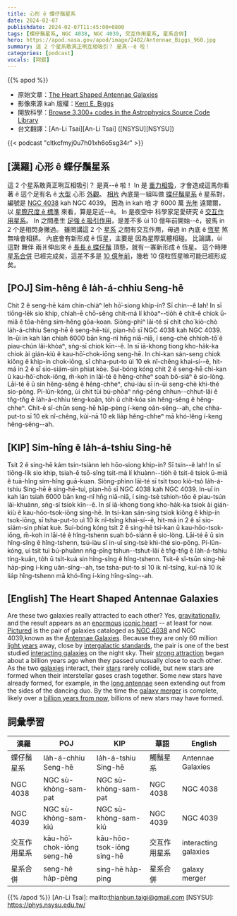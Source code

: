 ```yaml
---
title: 心形 ê 蝶仔鬚星系
date: 2024-02-07
publishdate: 2024-02-07T11:45:00+0800
tags: [蝶仔鬚星系, NGC 4038, NGC 4039, 交互作用星系, 星系合併]
hero: https://apod.nasa.gov/apod/image/2402/Antennae_Biggs_960.jpg
summary: 這 2 个星系敢真正咧互相吸引？ 是真--ê 啦！
categories: [podcast]
vocals: [阿錕]
---
```


{{% apod %}}

- 原始文章：[The Heart Shaped Antennae Galaxies](https://apod.nasa.gov/apod/ap240207.html)
- 影像來源 kah 版權：[Kent E. Biggs](https://www.kentbiggs.com/about.htm)
- 開放科學：[Browse 3,300+ codes in the Astrophysics Source Code Library](https://ascl.net/code/all)
- 台文翻譯：[An-Li Tsai][An-Li Tsai] ([NSYSU][NSYSU])

{{< podcast "cltkcfmyj0u7h01xh6o5sg34r" >}}

## [漢羅] 心形 ê 蝶仔鬚星系
這 2 个星系敢真正咧互相吸引？
是真--ê 啦！
In 是 [重力相吸][gravitationally]，才會造成這馬你看著 ê 這个足有名 ê [大型][enormous] 心形 [外觀][iconic heart]。
[相片][Pictured] 內底是一組叫做 [蝶仔鬚星系][Antennae Galaxies] ê 星系對，編號是 [NGC 4038][NGC 4038] kah NGC 4039。
因為 in kah 咱 才 6000 萬 [光年][light years] 遠爾爾，以 [星際尺度 ê 標準][intergalactic standards] 來看，算是足近--ê。
In 是夜空中 科學家足愛研究 ê [交互作用星系][interacting galaxies]。
In 之間產生 [足強 ê 吸引作用][strong attraction]，是差不多 ùi 10 億年前開始--ê，彼馬 in 2 个是相閃身撇過。
雖罔講這 2 个 [星系][galaxies] 之間有交互作用，毋過 in 內底 ê [恆星][stars] 煞無啥會相挵。
內底會有新形成 ê 恆星，主要是 因為星際氣體相碰。
比論講，ùi 這對 舞伴 兩爿伸出來 ê [長長 ê 蝶仔鬚][long antennae] 頂懸，就有一寡新形成 ê 恆星。
這个時陣 [星系合併][galaxy merger] 已經完成矣，這差不多是 [10 億年前][billion years from now]，幾若 10 億粒恆星嘛可能已經形成矣。

## [POJ] Sim-hêng ê Ia̍h-á-chhiu Seng-hē
Chit 2 ê seng-hē kám chin-chiàⁿ leh hō͘-siong khip-ín?
Sī chin--ê lah!
In sī tiōng-le̍k sio khip, chiah-ē chō-sêng chit-má lí khòaⁿ--tio̍h ê chit-ê chiok ū-miâ ê tōa-hêng sim-hêng gōa-koan.
Siòng-phìⁿ lāi-té sī chi̍t cho͘ kiò-chò Ia̍h-á-chhiu Seng-hē ê seng-hē-tùi, pian-hō sī NGC 4038 kah NGC 4039.
In-ūi in kah lán chiah 6000 bān kng-nî hn̄g niā-niā, í seng-chè chhioh-tō͘ ê piau-chún lâi-khòaⁿ, sǹg-sī chiok kīn--ê.
In sī iā-khong tiong kho-ha̍k-ka chiok ài gián-kiù ê kau-hō͘-chok-iōng seng-hē.
In chi-kan sán-seng chiok kiông ê khip-ín chok-iōng, sī chha-put-to ùi 10 ek nî-chêng khai-sí--ê, hit-má in 2 ê sī sio-siám-sin phiat kòe.
Sui-bóng kóng chit 2 ê seng-hē chi-kan ū kau-hō͘-chok-iōng, m̄-koh in lāi-té ê hêng-chheⁿ soah bô-siáⁿ ē sio-lòng.
Lāi-té ē ū sin hêng-sêng ê hêng-chheⁿ, chú-iàu sī in-ūi seng-chè khì-thé sio-pōng.
Pí-lūn-kóng, ùi chit tùi bú-phōaⁿ nn̄g-pêng chhun--chhut-lâi ê tn̂g-tn̂g ê Ia̍h-á-chhiu téng-koân, to̍h ū chi̍t-kóa sin hêng-sêng ê hêng-chheⁿ.
Chit-ê sî-chūn seng-hē ha̍p-pèng í-keng oân-sêng--ah, che chha-put-to sī 10 ek nî-chêng, kúi-nā 10 ek lia̍p hêng-chheⁿ mā khó-lêng í-keng hêng-sêng--ah.

## [KIP] Sim-hîng ê Ia̍h-á-tshiu Sing-hē
Tsit 2 ê sing-hē kám tsin-tsiànn leh hōo-siong khip-ín?
Sī tsin--ê lah!
In sī tiōng-li̍k sio khip, tsiah-ē tsō-sîng tsit-má lí khuànn--tio̍h ê tsit-ê tsiok ū-miâ ê tuā-hîng sim-hîng guā-kuan.
Siòng-phìnn lāi-té sī tsi̍t tsoo kiò-tsò Ia̍h-á-tshiu Sing-hē ê sing-hē-tuì, pian-hō sī NGC 4038 kah NGC 4039.
In-uī in kah lán tsiah 6000 bān kng-nî hn̄g niā-niā, í sing-tsè tshioh-tōo ê piau-tsún lâi-khuànn, sǹg-sī tsiok kīn--ê.
In sī iā-khong tiong kho-ha̍k-ka tsiok ài gián-kiù ê kau-hōo-tsok-iōng sing-hē.
In tsi-kan sán-sing tsiok kiông ê khip-ín tsok-iōng, sī tsha-put-to uì 10 ik nî-tsîng khai-sí--ê, hit-má in 2 ê sī sio-siám-sin phiat kuè.
Sui-bóng kóng tsit 2 ê sing-hē tsi-kan ū kau-hōo-tsok-iōng, m̄-koh in lāi-té ê hîng-tshenn suah bô-siánn ē sio-lòng.
Lāi-té ē ū sin hîng-sîng ê hîng-tshenn, tsú-iàu sī in-uī sing-tsè khì-thé sio-pōng.
Pí-lūn-kóng, uì tsit tuì bú-phuānn nn̄g-pîng tshun--tshut-lâi ê tn̂g-tn̂g ê Ia̍h-á-tshiu tíng-kuân, to̍h ū tsi̍t-kuá sin hîng-sîng ê hîng-tshenn.
Tsit-ê sî-tsūn sing-hē ha̍p-pìng í-king uân-sîng--ah, tse tsha-put-to sī 10 ik nî-tsîng, kuí-nā 10 ik lia̍p hîng-tshenn mā khó-lîng í-king hîng-sîng--ah.

## [English] The Heart Shaped Antennae Galaxies
Are these two galaxies really attracted to each other?
Yes, [gravitationally][gravitationally], and the result appears as an [enormous][enormous] [iconic heart][iconic heart] -- at least for now.
[Pictured][Pictured] is the pair of galaxies cataloged as [NGC 4038][NGC 4038] and NGC 4039,known as the [Antennae Galaxies][Antennae Galaxies].
Because they are only 60 million [light years][light years] away, close by [intergalactic standards][intergalactic standards], the pair is one of the best studied [interacting galaxies][interacting galaxies] on the night sky.
Their [strong attraction][strong attraction] began about a billion years ago when they passed unusually close to each other.
As the two [galaxies][galaxies] interact, their [stars][stars] rarely collide, but new stars are formed when their interstellar gases crash together.
Some new stars have already formed, for example, in the [long antennae][long antennae] seen extending out from the sides of the dancing duo.
By the time the [galaxy merger][galaxy merger] is complete, likely over a [billion years from now][billion years from now], billions of new stars may have formed.

## 詞彙學習

|漢羅|POJ|KIP|華語|English|
|-|-|-|-|-|
|蝶仔鬚星系|Ia̍h-á-chhiu Seng-hē|Ia̍h-á-tshiu Sing-hē|觸鬚星系|Antennae Galaxies|
|NGC 4038|NGC sù-khòng-sam-pat|NGC sù-khòng-sam-pat|NGC 4038|NGC 4038|
|NGC 4039|NGC sù-khòng-sam-kiú|NGC sù-khòng-sam-kiú|NGC 4039|NGC 4039|
|交互作用星系|kāu-hō͘-chok-iōng seng-hē|kāu-hōo-tsok-iōng sing-hē|交互作用星系|interacting galaxies|
|星系合併|seng-hē ha̍p-pèng|sing-hē ha̍p-pìng|星系合併|galaxy merger|

{{% /apod %}}
[An-Li Tsai]: mailto:thianbun.taigi@gmail.com
[NSYSU]: https://phys.nsysu.edu.tw/

[copyright]: https://apod.nasa.gov/apod/fap/lib/about_apod.html#srapply
[License]: https://creativecommons.org/licenses/by/3.0/

[gravitationally]:https://en.wikipedia.org/wiki/Gravity
[enormous]:https://apod.nasa.gov/apod/ap220214.html
[iconic heart]:https://en.wikipedia.org/wiki/Heart_symbol
[Pictured]:https://www.kentbiggs.com/images/galaxies/N4038.htm
[NGC 4038]:https://apod.nasa.gov/apod/ap180523.html
[Antennae Galaxies]:https://apod.nasa.gov/apod/ap220331.html
[light years]:https://spaceplace.nasa.gov/light-year/
[intergalactic standards]:https://apod.nasa.gov/apod/ap130408.html
[interacting galaxies]:https://apod.nasa.gov/apod/ap191120.html
[strong attraction]:https://www.boredpanda.com/blog/wp-content/uploads/2019/04/travelling-cuddling-stray-cats-istanbul-orin-fb12-png__700.jpg
[galaxies]:https://science.nasa.gov/universe/galaxies/
[stars]:https://esahubble.org/wordbank/star/
[long antennae]:https://en.wikipedia.org/wiki/Antenna_(biology)#/media/File:Rosalia_alpina_side.JPG
[galaxy merger]:http://astronomyonline.org/Cosmology/GalaxyMergers.asp
[billion years from now]:https://en.wikipedia.org/wiki/Timeline_of_the_far_future
